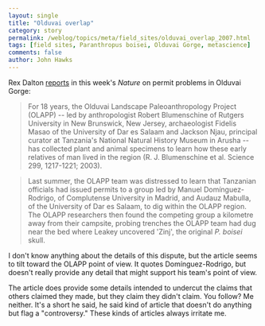 ```yaml
---
layout: single 
title: "Olduvai overlap" 
category: story
permalink: /weblog/topics/meta/field_sites/olduvai_overlap_2007.html
tags: [field sites, Paranthropus boisei, Olduvai Gorge, metascience] 
comments: false 
author: John Hawks 
---
```



<p>
Rex Dalton <a href="http://dx.doi.org/10.1038/448012a">reports</a> in this week's <i>Nature</i> on permit problems in Olduvai Gorge: 
</p>

<blockquote>For 18 years, the Olduvai Landscape Paleoanthropology Project (OLAPP) -- led by anthropologist Robert Blumenschine of Rutgers University in New Brunswick, New Jersey, archaeologist Fidelis Masao of the University of Dar es Salaam and Jackson Njau, principal curator at Tanzania's National Natural History Museum in Arusha -- has collected plant and animal specimens to learn how these early relatives of man lived in the region (R. J. Blumenschine et al. Science 299, 1217-1221; 2003).</blockquote>

<blockquote>Last summer, the OLAPP team was distressed to learn that Tanzanian officials had issued permits to a group led by Manuel Dom&iacute;nguez-Rodrigo, of Complutense University in Madrid, and Audauz Mabulla, of the University of Dar es Salaam, to dig within the OLAPP region. The OLAPP researchers then found the competing group a kilometre away from their campsite, probing trenches the OLAPP team had dug near the bed where Leakey uncovered 'Zinj', the original <i>P. boisei</i> skull.</blockquote>

<p>
I don't know anything about the details of this dispute, but the article seems to tilt toward the OLAPP point of view. It quotes Dom&iacute;nguez-Rodrigo, but doesn't really provide any detail that might support his team's point of view. 
</p>

<p>
The article does provide some details intended to undercut the claims that others claimed they made, but they claim they didn't claim. You follow? Me neither. It's a short he said, he said kind of article that doesn't do anything but flag a "controversy." These kinds of articles always irritate me. 
</p>


